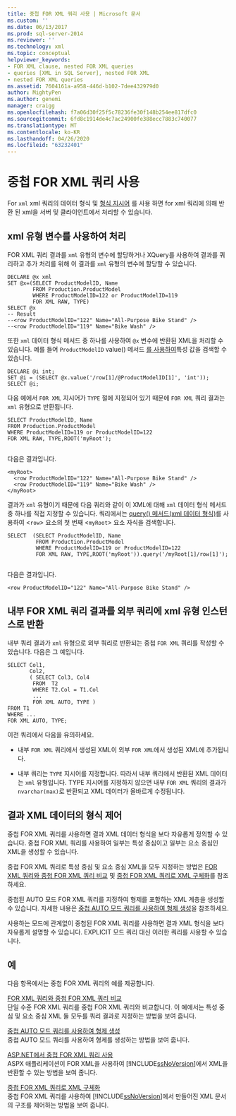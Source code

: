 ```yaml
---
title: 중첩 FOR XML 쿼리 사용 | Microsoft 문서
ms.custom: ''
ms.date: 06/13/2017
ms.prod: sql-server-2014
ms.reviewer: ''
ms.technology: xml
ms.topic: conceptual
helpviewer_keywords:
- FOR XML clause, nested FOR XML queries
- queries [XML in SQL Server], nested FOR XML
- nested FOR XML queries
ms.assetid: 7604161a-a958-446d-b102-7dee432979d0
author: MightyPen
ms.author: genemi
manager: craigg
ms.openlocfilehash: f7a06d30f25f5c78236fe30f148b254ee817dfc0
ms.sourcegitcommit: 6fd8c1914de4c7ac24900fe388ecc7883c740077
ms.translationtype: MT
ms.contentlocale: ko-KR
ms.lasthandoff: 04/26/2020
ms.locfileid: "63232401"
---
```

# <a name="use-nested-for-xml-queries"></a>중첩 FOR XML 쿼리 사용
  For `xml` xml 쿼리의 데이터 형식 및 [형식 지시어](type-directive-in-for-xml-queries.md) 를 사용 하면 for xml 쿼리에 의해 반환 된 xml을 서버 및 클라이언트에서 처리할 수 있습니다.  
  
## <a name="processing-with-xml-type-variables"></a>xml 유형 변수를 사용하여 처리  
 FOR XML 쿼리 결과를 `xml` 유형의 변수에 할당하거나 XQuery를 사용하여 결과를 쿼리하고 추가 처리를 위해 이 결과를 `xml` 유형의 변수에 할당할 수 있습니다.  
  
```  
DECLARE @x xml  
SET @x=(SELECT ProductModelID, Name  
        FROM Production.ProductModel  
        WHERE ProductModelID=122 or ProductModelID=119  
        FOR XML RAW, TYPE)  
SELECT @x  
-- Result  
--<row ProductModelID="122" Name="All-Purpose Bike Stand" />  
--<row ProductModelID="119" Name="Bike Wash" />  
```  
  
 또한 `xml` 데이터 형식 메서드 중 하나를 사용하여 `@x` 변수에 반환된 XML을 처리할 수 있습니다. 예를 들어 `ProductModelID` value() 메서드 [를 사용하여](/sql/t-sql/xml/value-method-xml-data-type)특성 값을 검색할 수 있습니다.  
  
```  
DECLARE @i int;  
SET @i = (SELECT @x.value('/row[1]/@ProductModelID[1]', 'int'));  
SELECT @i;  
```  
  
 다음 예에서 `FOR XML` 지시어가 `TYPE` 절에 지정되어 있기 때문에 `FOR XML` 쿼리 결과는 `xml` 유형으로 반환됩니다.  
  
```  
SELECT ProductModelID, Name  
FROM Production.ProductModel  
WHERE ProductModelID=119 or ProductModelID=122  
FOR XML RAW, TYPE,ROOT('myRoot');  
  
```  
  
 다음은 결과입니다.  
  
```  
<myRoot>  
  <row ProductModelID="122" Name="All-Purpose Bike Stand" />  
  <row ProductModelID="119" Name="Bike Wash" />  
</myRoot>  
```  
  
 결과가 `xml` 유형이기 때문에 다음 쿼리와 같이 이 XML에 대해 `xml` 데이터 형식 메서드 중 하나를 직접 지정할 수 있습니다. 쿼리에서는 [query() 메서드(xml 데이터 형식)](/sql/t-sql/xml/query-method-xml-data-type)를 사용하여 <`row`> 요소의 첫 번째 <`myRoot`> 요소 자식을 검색합니다.  
  
```  
SELECT  (SELECT ProductModelID, Name  
         FROM Production.ProductModel  
         WHERE ProductModelID=119 or ProductModelID=122  
         FOR XML RAW, TYPE,ROOT('myRoot')).query('/myRoot[1]/row[1]');  
  
```  
  
 다음은 결과입니다.  
  
```  
<row ProductModelID="122" Name="All-Purpose Bike Stand" />  
```  
  
## <a name="returning-inner-for-xml-query-results-to-outer-queries-as-xml-type-instances"></a>내부 FOR XML 쿼리 결과를 외부 쿼리에 xml 유형 인스턴스로 반환  
 내부 쿼리 결과가 `xml` 유형으로 외부 쿼리로 반환되는 중첩 `FOR XML` 쿼리를 작성할 수 있습니다. 다음은 그 예입니다.  
  
```  
SELECT Col1,   
       Col2,   
       ( SELECT Col3, Col4   
        FROM  T2  
        WHERE T2.Col = T1.Col  
        ...  
        FOR XML AUTO, TYPE )  
FROM T1  
WHERE ...  
FOR XML AUTO, TYPE;  
```  
  
 이전 쿼리에서 다음을 유의하세요.  
  
-   내부 `FOR XML` 쿼리에서 생성된 XML이 외부 `FOR XML`에서 생성된 XML에 추가됩니다.  
  
-   내부 쿼리는 `TYPE` 지시어를 지정합니다. 따라서 내부 쿼리에서 반환된 XML 데이터는 `xml` 유형입니다. TYPE 지시어를 지정하지 않으면 내부 `FOR XML` 쿼리의 결과가 `nvarchar(max)`로 반환되고 XML 데이터가 올바르게 수정됩니다.  
  
## <a name="controlling-the-shape-of-resulting-xml-data"></a>결과 XML 데이터의 형식 제어  
 중첩 FOR XML 쿼리를 사용하면 결과 XML 데이터 형식을 보다 자유롭게 정의할 수 있습니다. 중첩 FOR XML 쿼리를 사용하여 일부는 특성 중심이고 일부는 요소 중심인 XML을 생성할 수 있습니다.  
  
 중첩 FOR XML 쿼리로 특성 중심 및 요소 중심 XML을 모두 지정하는 방법은 [FOR XML 쿼리와 중첩 FOR XML 쿼리 비교](../xml/for-xml-query-compared-to-nested-for-xml-query.md) 및 [중첩 FOR XML 쿼리로 XML 구체화](../xml/shape-xml-with-nested-for-xml-queries.md)를 참조하세요.  
  
 중첩된 AUTO 모드 FOR XML 쿼리를 지정하여 형제를 포함하는 XML 계층을 생성할 수 있습니다. 자세한 내용은 [중첩 AUTO 모드 쿼리를 사용하여 형제 생성](../xml/generate-siblings-with-a-nested-auto-mode-query.md)을 참조하세요.  
  
 사용하는 모드에 관계없이 중첩된 FOR XML 쿼리를 사용하면 결과 XML 형식을 보다 자유롭게 설명할 수 있습니다. EXPLICIT 모드 쿼리 대신 이러한 쿼리를 사용할 수 있습니다.  
  
## <a name="examples"></a>예  
 다음 항목에서는 중첩 FOR XML 쿼리의 예를 제공합니다.  
  
 [FOR XML 쿼리와 중첩 FOR XML 쿼리 비교](../xml/for-xml-query-compared-to-nested-for-xml-query.md)  
 단일 수준 FOR XML 쿼리를 중첩 FOR XML 쿼리와 비교합니다. 이 예에서는 특성 중심 및 요소 중심 XML 둘 모두를 쿼리 결과로 지정하는 방법을 보여 줍니다.  
  
 [중첩 AUTO 모드 쿼리를 사용하여 형제 생성](../xml/generate-siblings-with-a-nested-auto-mode-query.md)  
 중첩 AUTO 모드 쿼리를 사용하여 형제를 생성하는 방법을 보여 줍니다.  
  
 [ASP.NET에서 중첩 FOR XML 쿼리 사용](use-nested-for-xml-queries-in-asp-net.md)  
 ASPX 애플리케이션이 FOR XML을 사용하여 [!INCLUDE[ssNoVersion](../../includes/ssnoversion-md.md)]에서 XML을 반환할 수 있는 방법을 보여 줍니다.  
  
 [중첩 FOR XML 쿼리로 XML 구체화](../xml/shape-xml-with-nested-for-xml-queries.md)  
 중첩 FOR XML 쿼리를 사용하여 [!INCLUDE[ssNoVersion](../../includes/ssnoversion-md.md)]에서 만들어진 XML 문서의 구조를 제어하는 방법을 보여 줍니다.  
  
  
